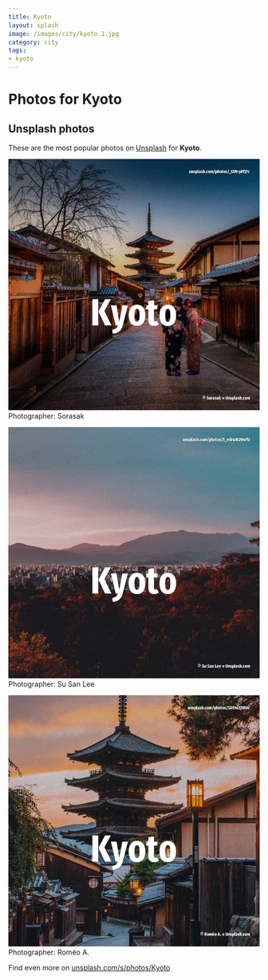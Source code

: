 ```yaml
---
title: Kyoto
layout: splash
image: /images/city/kyoto.1.jpg
category: city
tags:
- kyoto
---
```

# Photos for Kyoto
 
## Unsplash photos
These are the most popular photos on [Unsplash](https://unsplash.com) for **Kyoto**.
 
![Kyoto](/images/city/kyoto.1.jpg)
Photographer:  Sorasak
 
![Kyoto](/images/city/kyoto.2.jpg)
Photographer:  Su San Lee
 
![Kyoto](/images/city/kyoto.3.jpg)
Photographer:  Roméo A.
 
Find even more on [unsplash.com/s/photos/Kyoto](https://unsplash.com/s/photos/Kyoto)
 
